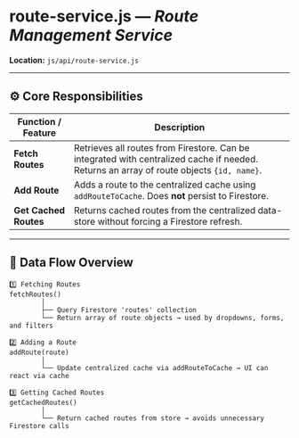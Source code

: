 # route-service.js — *Route Management Service*
**Location:** `js/api/route-service.js`

---

## ⚙️ Core Responsibilities

| Function / Feature | Description |
|--------------------|-------------|
| **Fetch Routes** | Retrieves all routes from Firestore. Can be integrated with centralized cache if needed. Returns an array of route objects `{id, name}`. |
| **Add Route** | Adds a route to the centralized cache using `addRouteToCache`. Does **not** persist to Firestore. |
| **Get Cached Routes** | Returns cached routes from the centralized data-store without forcing a Firestore refresh. |

---

## 🔄 Data Flow Overview

```plaintext
1️⃣ Fetching Routes
fetchRoutes()
        │
        ├── Query Firestore 'routes' collection
        └── Return array of route objects → used by dropdowns, forms, and filters

2️⃣ Adding a Route
addRoute(route)
        │
        └── Update centralized cache via addRouteToCache → UI can react via cache

3️⃣ Getting Cached Routes
getCachedRoutes()
        │
        └── Return cached routes from store → avoids unnecessary Firestore calls
